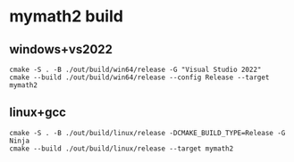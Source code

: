# mymath2 build
## windows+vs2022
```
cmake -S . -B ./out/build/win64/release -G "Visual Studio 2022"
cmake --build ./out/build/win64/release --config Release --target mymath2
```

## linux+gcc
```
cmake -S . -B ./out/build/linux/release -DCMAKE_BUILD_TYPE=Release -G Ninja
cmake --build ./out/build/linux/release --target mymath2
```